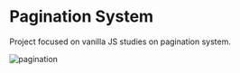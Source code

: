 # Pagination System

Project focused on vanilla JS studies on pagination system.

![pagination](https://user-images.githubusercontent.com/57513606/130723624-b1c198a0-6364-49a7-9dc9-c4e636365cdc.gif)
